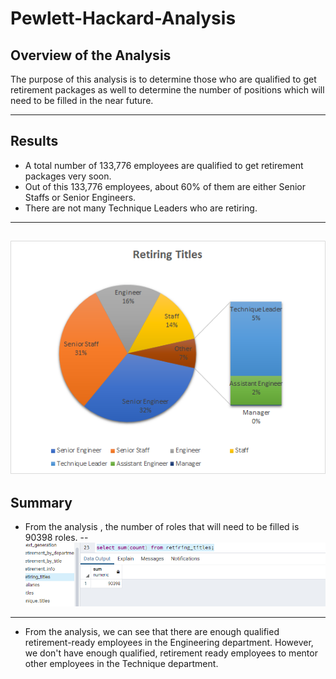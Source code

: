 # Pewlett-Hackard-Analysis
##  Overview of the Analysis
The purpose of this analysis is to determine those who are qualified to get retirement packages as well to determine the number of positions which will need to be filled in the near future.

---
##  Results
- A total number of 133,776 employees are qualified to get retirement packages very soon.
- Out of this 133,776 employees, about 60% of them are either Senior Staffs or Senior Engineers.
- There are not many Technique Leaders who are retiring.
---
![Chart showing number of employees retiring soon](https://github.com/Elewekeadanma/Pewlett-Hackard-Analysis/blob/main/Retiring_titles.png)
--
## Summary
- From the analysis , the number of roles that will need to be filled is 90398 roles.
--
![Total Number of Employees retiring very soon](https://github.com/Elewekeadanma/Pewlett-Hackard-Analysis/blob/main/Data/Total_number_of_retiring_employees.png)
---
- From the analysis, we can see that there are enough qualified retirement-ready employees in the Engineering department. However, we don't have enough qualified, retirement ready   employees to mentor other employees in the Technique department.
